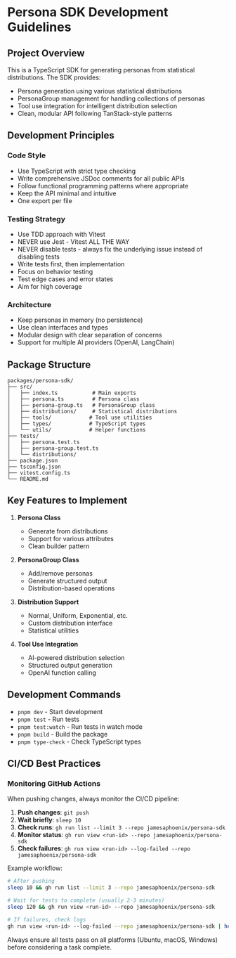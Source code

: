 # Persona SDK Development Guidelines

## Project Overview

This is a TypeScript SDK for generating personas from statistical distributions. The SDK provides:
- Persona generation using various statistical distributions
- PersonaGroup management for handling collections of personas
- Tool use integration for intelligent distribution selection
- Clean, modular API following TanStack-style patterns

## Development Principles

### Code Style
- Use TypeScript with strict type checking
- Write comprehensive JSDoc comments for all public APIs
- Follow functional programming patterns where appropriate
- Keep the API minimal and intuitive
- One export per file

### Testing Strategy
- Use TDD approach with Vitest
- NEVER use Jest - Vitest ALL THE WAY
- NEVER disable tests - always fix the underlying issue instead of disabling tests
- Write tests first, then implementation
- Focus on behavior testing
- Test edge cases and error states
- Aim for high coverage

### Architecture
- Keep personas in memory (no persistence)
- Use clean interfaces and types
- Modular design with clear separation of concerns
- Support for multiple AI providers (OpenAI, LangChain)

## Package Structure

```
packages/persona-sdk/
├── src/
│   ├── index.ts           # Main exports
│   ├── persona.ts         # Persona class
│   ├── persona-group.ts   # PersonaGroup class
│   ├── distributions/     # Statistical distributions
│   ├── tools/            # Tool use utilities
│   ├── types/            # TypeScript types
│   └── utils/            # Helper functions
├── tests/
│   ├── persona.test.ts
│   ├── persona-group.test.ts
│   └── distributions/
├── package.json
├── tsconfig.json
├── vitest.config.ts
└── README.md
```

## Key Features to Implement

1. **Persona Class**
   - Generate from distributions
   - Support for various attributes
   - Clean builder pattern

2. **PersonaGroup Class**
   - Add/remove personas
   - Generate structured output
   - Distribution-based operations

3. **Distribution Support**
   - Normal, Uniform, Exponential, etc.
   - Custom distribution interface
   - Statistical utilities

4. **Tool Use Integration**
   - AI-powered distribution selection
   - Structured output generation
   - OpenAI function calling

## Development Commands

- `pnpm dev` - Start development
- `pnpm test` - Run tests
- `pnpm test:watch` - Run tests in watch mode
- `pnpm build` - Build the package
- `pnpm type-check` - Check TypeScript types

## CI/CD Best Practices

### Monitoring GitHub Actions

When pushing changes, always monitor the CI/CD pipeline:

1. **Push changes**: `git push`
2. **Wait briefly**: `sleep 10`
3. **Check runs**: `gh run list --limit 3 --repo jamesaphoenix/persona-sdk`
4. **Monitor status**: `gh run view <run-id> --repo jamesaphoenix/persona-sdk`
5. **Check failures**: `gh run view <run-id> --log-failed --repo jamesaphoenix/persona-sdk`

Example workflow:
```bash
# After pushing
sleep 10 && gh run list --limit 3 --repo jamesaphoenix/persona-sdk

# Wait for tests to complete (usually 2-3 minutes)
sleep 120 && gh run view <run-id> --repo jamesaphoenix/persona-sdk

# If failures, check logs
gh run view <run-id> --log-failed --repo jamesaphoenix/persona-sdk | head -50
```

Always ensure all tests pass on all platforms (Ubuntu, macOS, Windows) before considering a task complete.